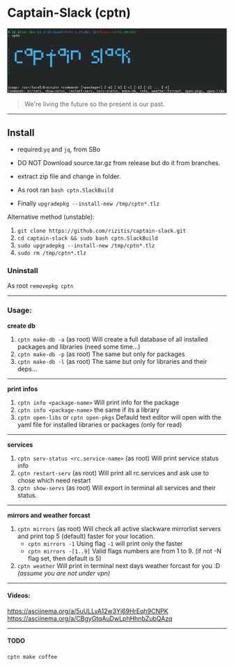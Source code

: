 # Captain-Slack (cptn)

![Captain-Slack](./Captain-Slack.png)

> We're living the future so the present is our past.

---

## Install

- required:`yq` and `jq`, from SBo
* DO NOT Download source.tar.gz from release but do it from branches.
- extract zip file and change in folder.
* As root ran `bash cptn.SlackBuild`
- Finally `upgradepkg --install-new /tmp/cptn*.tlz`

Alternative method (unstable):
1. `git clone https://github.com/rizitis/captain-slack.git`
2. `cd captain-slack && sudo bash cptn.SlackBuild`
3. `sudo upgradepkg --install-new /tmp/cptn*.tlz`
4. `sudo rm /tmp/cptn*.tlz`
 

### Uninstall

As root `removepkg cptn`

--- 

### Usage:

**create db**

1. `cptn make-db -a` (as root) Will create a full database of all installed packages and libraries (need some time...)
2. `cptn make-db -p` (as root) The same but only for packages
3. `cptn make-db -l` (as root) The same but only for libraries and their deps...

---
**print infos**
1. `cptn info <package-name>` Will print info for the package
2. `cptn info <package-name>` the same if its a library
3. `cptn open-libs` or `cptn open-pkgs` Defauld text editor will open with  the yaml file for installed libraries or packages (only for read)
---

**services**

1. `cptn serv-status <rc.service-name>` (as root) Will print service status info
2. `cptn restart-serv`   (as root) Will print all rc.services and ask use to chose which need restart
3. `cptn show-servs` (as root) Will export in terminal all services and their status.

---

**mirrors and weather forcast**

1. `cptn mirrors` (as root) Will check all active slackware mirrorlist servers and print top 5 (default) faster for your location.
   - `cptn mirrors -1` Using flag `-1` will print only the faster
   - `cptn mirrors -[1..9]` Valid flags numbers are from 1 to 9. (if not -N flag set, then default is 5)
2. `cptn weather` Will print in terminal next days weather forcast for you :D *(assume you are not under vpn)*
---

#### Videos:
https://asciinema.org/a/5uULLvA12w3Yj69HrEqh9CNPK <br>
https://asciinema.org/a/CBgyGtqAuDwLphHhnbZubQAzq


---

#### TODO
`cptn make coffee`

